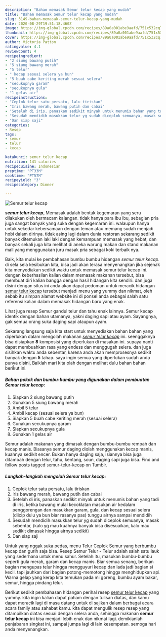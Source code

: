 ```yaml
---
description: "Bahan memasak Semur telur kecap yang mudah"
title: "Bahan memasak Semur telur kecap yang mudah"
slug: 3149-bahan-memasak-semur-telur-kecap-yang-mudah
date: 2020-08-29T19:51:18.460Z
image: https://img-global.cpcdn.com/recipes/89a0a001abe9aafd/751x532cq70/semur-telur-kecap-foto-resep-utama.jpg
thumbnail: https://img-global.cpcdn.com/recipes/89a0a001abe9aafd/751x532cq70/semur-telur-kecap-foto-resep-utama.jpg
cover: https://img-global.cpcdn.com/recipes/89a0a001abe9aafd/751x532cq70/semur-telur-kecap-foto-resep-utama.jpg
author: Victoria Patton
ratingvalue: 4.1
reviewcount: 4
recipeingredient:
- "2 siung bawang putih"
- "5 siung bawang merah"
- "5 telur"
- " kecap sesuai selera ya bun"
- "5 buah cabe keriting merah sesuai selera"
- "secukupnya garam"
- "secukupnya gula"
- "1 gelas air"
recipeinstructions:
- "Ceplok telur satu persatu, lalu tiriskan"
- "Iris bawang merah, bawang putih dan cabai"
- "Setelah di iris, panaskan sedikit minyak untuk menumis bahan yang tadi di iris, ketika bawang mulai kecoklatan masukan air kedalam penggorengan dan masukkan garam, gula, dan kecap sesuai selera (diicip dulu ya bun biar rasanya pas) tunggu airnya sampai mendidih"
- "Sesudah mendidih masukkan telur yg sudah diceplok semuanya, masak sebentar, (kalo yg mau kuahnya banyak bisa disesuaikan, kalo mau sedikit dimasak hingga airnya sedikit)"
- "Dan siap saji"
categories:
- Resep
tags:
- semur
- telur
- kecap

katakunci: semur telur kecap 
nutrition: 141 calories
recipecuisine: Indonesian
preptime: "PT33M"
cooktime: "PT57M"
recipeyield: "3"
recipecategory: Dinner

---
```



![Semur telur kecap](https://img-global.cpcdn.com/recipes/89a0a001abe9aafd/751x532cq70/semur-telur-kecap-foto-resep-utama.jpg)

<b><i>semur telur kecap</i></b>, Memasak adalah bentuk kegemaran yang seru dilakukan oleh bermacam kalangan. tidak hanya para ibu ibu, sebagian pria juga sangat banyak yang suka dengan kegemaran ini. walaupun hanya untuk sekedar kebersamaan dengan teman atau memang sudah menjadi hobi dalam dirinya. tidak asing lagi dalam dunia restoran sekarang sedikit banyak ditemukan laki laki dengan kemampuan memasak yang hebat, dan banyak sekali juga kita melihat di aneka warung makan dan stand makanan mall yang menggunakan juru masak pria sebagai koki terbaik nya.

Baik, kita mulai ke pembahasan bumbu bumbu hidangan <i>semur telur kecap</i>. di sela sela kesibukan kita, bisa jadi akan terasa menyenangkan jika sejenak kita menyediakan sedikit waktu untuk memasak semur telur kecap ini. dengan keberhasilan kalian dalam memasak makanan tersebut, bisa membuat diri kalian bangga dengan hasil hidangan kita sendiri. dan juga disini dengan situs ini anda akan dapat pedoman untuk meracik hidangan <u>semur telur kecap</u> tersebut menjadi menu yang yummy dan nikmat, oleh sebab itu simpan alamat website ini di ponsel anda sebagai salah satu referensi kalian dalam memasak hidangan baru yang enak.

Lihat juga resep Semur gandul telur dan tahu enak lainnya. Semur kecap identik dengan bahan utamanya, yakni daging sapi atau ayam. Sayangnya, gak semua orang suka daging sapi ataupun ayam.


Sekarang langsung saja kita start untuk menyediakan bahan bahan yang diperlukan dalam mengolah makanan <u><i>semur telur kecap</i></u> ini. seenggaknya bisa disiapkan <b>8</b> komposisi yang diperlukan di masakan ini. supaya nanti dapat membuahkan rasa yang endess dan menggugah selera. dan juga sisihkan waktu anda sebentar, karena anda akan memprosesnya sedikit banyak dengan <b>5</b> tahap. saya ingin semua yang diperlukan sudah anda punya disini, Baiklah mari kita olah dengan melihat dulu bahan bahan berikut ini.

<!--inarticleads1-->

##### Bahan pokok dan bumbu-bumbu yang digunakan dalam pembuatan Semur telur kecap:

1. Siapkan 2 siung bawang putih
1. Gunakan 5 siung bawang merah
1. Ambil 5 telur
1. Ambil  kecap (sesuai selera ya bun)
1. Siapkan 5 buah cabe keriting merah (sesuai selera)
1. Gunakan secukupnya garam
1. Siapkan secukupnya gula
1. Gunakan 1 gelas air


Semur adalah makanan yang dimasak dengan bumbu-bumbu rempah dan kecap manis. Biasanya semur daging diolah menggunakan kecap manis, kuahnya sedikit encer. Bukan hanya daging saja, isiannya bisa juga ditambah dengan telur, tahu, kentang, soun, daging sapi juga bisa. Find and follow posts tagged semur-telur-kecap on Tumblr. 

<!--inarticleads2-->

##### Langkah-langkah mengolah Semur telur kecap:

1. Ceplok telur satu persatu, lalu tiriskan
1. Iris bawang merah, bawang putih dan cabai
1. Setelah di iris, panaskan sedikit minyak untuk menumis bahan yang tadi di iris, ketika bawang mulai kecoklatan masukan air kedalam penggorengan dan masukkan garam, gula, dan kecap sesuai selera (diicip dulu ya bun biar rasanya pas) tunggu airnya sampai mendidih
1. Sesudah mendidih masukkan telur yg sudah diceplok semuanya, masak sebentar, (kalo yg mau kuahnya banyak bisa disesuaikan, kalo mau sedikit dimasak hingga airnya sedikit)
1. Dan siap saji


Untuk yang nggak suka pedas, menu Telur Ceplok Semur yang berbumbu kecap dan gurih saja bisa. Resep Semur Telur - Telur adalah salah satu lauk yang sederhana untuk menu sahur. Setelah itu, masukan bumbu-bumbu seperti gula merah, garam dan kecap manis. Biar semua senang, berikan bagian mengupas telur hingga mengguyuri kecap dan lada jadi bagian si kecil. tapi jauhkan dari bagian potong-memotong hingga menghidupkan api. Warna gelap yang kerap kita temukan pada mi goreng, bumbu ayam bakar, semur, hingga pindang telur. 

Berikut sedikit pembahasan hidangan perihal resep <u>semur telur kecap</u> yang yummy. kita ingin kalian dapat paham dengan tulisan diatas, dan kamu dapat meracik lagi di masa datang untuk di sajikan dalam berbagai acara acara family atau sahabat kamu. kita dapat mengulik resep resep yang ditampilkan diatas sesuai dengan selera anda, sehingga makanan <b>semur telur kecap</b> ini bisa menjadi lebih enak dan nikmat lagi. demikianlah penjabaran singkat ini, sampai jumpa lagi di lain kesempatan. semoga hari anda menyenangkan.
